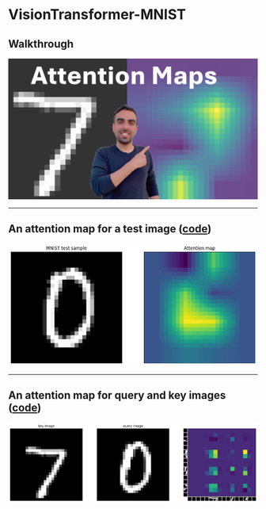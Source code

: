 # VisionTransformer-MNIST

## Walkthrough
[<img src="thumbnail.png" />](https://youtu.be/y1ZmMcMYjkY?feature=shared)

---

## An attention map for a test image ([code](https://github.com/mashaan14/VisionTransformer-MNIST/blob/main/VisionTransformer_MNIST.ipynb))

<p align="center">
  <img src="myimage.gif" />
</p>

---

## An attention map for query and key images ([code](https://github.com/mashaan14/VisionTransformer-MNIST/blob/main/VisionTransformer_MNIST_query_key.ipynb))

<p align="center">
  <img src="myimage1.gif" />
</p>

